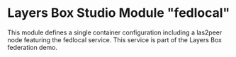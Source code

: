 Layers Box Studio Module "fedlocal"
==

This module defines a single container configuration including a las2peer node featuring the fedlocal service. This service is part of the Layers Box federation demo.
